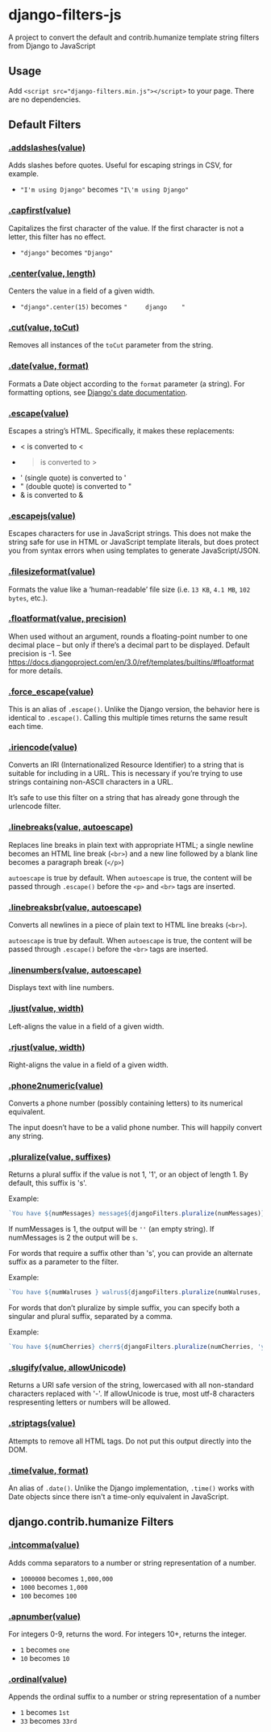 # django-filters-js

A project to convert the default and contrib.humanize template string filters from Django to JavaScript

## Usage

Add `<script src="django-filters.min.js"></script>` to your page. There are no dependencies.

## Default Filters

<a id="addslashes"></a>

### [.addslashes(value)](#addslashes)

Adds slashes before quotes. Useful for escaping strings in CSV, for example.

- `"I'm using Django"` becomes `"I\'m using Django"`

<a id="capfirst"></a>

### [.capfirst(value)](#capfirst)

Capitalizes the first character of the value. If the first character is not a letter, this filter has no effect.

- `"django"` becomes `"Django"`

<a id="center"></a>

### [.center(value, length)](#center)

Centers the value in a field of a given width.

- `"django".center(15)` becomes `"     django    "`

<a id="cut"></a>

### [.cut(value, toCut)](#cut)

Removes all instances of the `toCut` parameter from the string.

<a id="date"></a>

### [.date(value, format)](#date)

Formats a Date object according to the `format` parameter (a string). For formatting options, see [Django's date documentation](https://docs.djangoproject.com/en/latest/ref/templates/builtins/#date).

<a id="escape"></a>

### [.escape(value)](#escape)

Escapes a string’s HTML. Specifically, it makes these replacements:

- < is converted to &lt;
- > is converted to &gt;
- ' (single quote) is converted to &#x27;
- " (double quote) is converted to &quot;
- & is converted to &amp;

<a id="escapejs"></a>

### [.escapejs(value)](#escapejs)

Escapes characters for use in JavaScript strings. This does not make the string safe for use in HTML or JavaScript template literals, but does protect you from syntax errors when using templates to generate JavaScript/JSON.

<a id="filesizeformat"></a>

### [.filesizeformat(value)](#filesizeformat)

Formats the value like a ‘human-readable’ file size (i.e. `13 KB`, `4.1 MB`, `102 bytes`, etc.).

<a id="floatformat"></a>

### [.floatformat(value, precision)](#floatformat)

When used without an argument, rounds a floating-point number to one decimal place – but only if there’s a decimal part to be displayed. Default precision is -1. See https://docs.djangoproject.com/en/3.0/ref/templates/builtins/#floatformat for more details.

<a id="force_escape"></a>

### [.force_escape(value)](#force_escape)

This is an alias of `.escape()`. Unlike the Django version, the behavior here is identical to `.escape()`. Calling this multiple times returns the same result each time.

<a id="iriencode"></a>

### [.iriencode(value)](#iriencode)

Converts an IRI (Internationalized Resource Identifier) to a string that is suitable for including in a URL. This is necessary if you’re trying to use strings containing non-ASCII characters in a URL.

It’s safe to use this filter on a string that has already gone through the urlencode filter.

<a id="linebreaks"></a>

### [.linebreaks(value, autoescape)](#linebreaks)

Replaces line breaks in plain text with appropriate HTML; a single newline becomes an HTML line break (`<br>`) and a new line followed by a blank line becomes a paragraph break (`</p>`)

`autoescape` is true by default. When `autoescape` is true, the content will be passed through `.escape()` before the `<p>` and `<br>` tags are inserted.

<a id="linebreaksbr"></a>

### [.linebreaksbr(value, autoescape)](#linebreaksbr)

Converts all newlines in a piece of plain text to HTML line breaks (`<br>`).

`autoescape` is true by default. When `autoescape` is true, the content will be passed through `.escape()` before the `<br>` tags are inserted.

<a id="linenumbers"></a>

### [.linenumbers(value, autoescape)](#linenumbers)

Displays text with line numbers.

<a id="ljust"></a>

### [.ljust(value, width)](#ljust)

Left-aligns the value in a field of a given width.

<a id="rjust"></a>

### [.rjust(value, width)](#rjust)

Right-aligns the value in a field of a given width.

<a id="phone2numeric"></a>

### [.phone2numeric(value)](#phone2numeric)

Converts a phone number (possibly containing letters) to its numerical equivalent.

The input doesn’t have to be a valid phone number. This will happily convert any string.

<a id="pluralize"></a>

### [.pluralize(value, suffixes)](#pluralize)

Returns a plural suffix if the value is not 1, '1', or an object of length 1. By default, this suffix is 's'.

Example:

```js
`You have ${numMessages} message${djangoFilters.pluralize(numMessages)}.`
```

If numMessages is 1, the output will be `''` (an empty string). If numMessages is 2 the output will be `s`.

For words that require a suffix other than 's', you can provide an alternate suffix as a parameter to the filter.

Example:

```js
`You have ${numWalruses } walrus${djangoFilters.pluralize(numWalruses, "es")}.`
```

For words that don’t pluralize by simple suffix, you can specify both a singular and plural suffix, separated by a comma.

Example:

```js
`You have ${numCherries} cherr${djangoFilters.pluralize(numCherries, 'y,ies')}.`
```

<a id="slugify"></a>

### [.slugify(value, allowUnicode)](#slugify)

Returns a URI safe version of the string, lowercased with all non-standard characters replaced with '-'. If allowUnicode is true, most utf-8 characters respresenting letters or numbers will be allowed.

<a id="striptags"></a>

### [.striptags(value)](#striptags)

Attempts to remove all HTML tags. Do not put this output directly into the DOM.

<a id="time"></a>

### [.time(value, format)](#time)

An alias of `.date()`. Unlike the Django implementation, `.time()` works with Date objects since there isn't a time-only equivalent in JavaScript.

## django.contrib.humanize Filters

<a id="intcomma"></a>

### [.intcomma(value)](#intcomma)

Adds comma separators to a number or string representation of a number.

- `1000000` becomes `1,000,000`
- `1000` becomes `1,000`
- `100` becomes `100`

<a id="apnumber"></a>

### [.apnumber(value)](#apnumber)

For integers 0-9, returns the word. For integers 10+, returns the integer.

- `1` becomes `one`
- `10` becomes `10`

<a id="ordinal"></a>

### [.ordinal(value)](#ordinal)

Appends the ordinal suffix to a number or string representation of a number

- `1` becomes `1st`
- `33` becomes `33rd`

